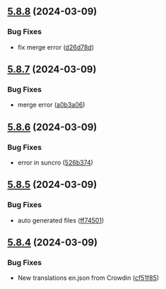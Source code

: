## [5.8.8](https://github.com/allnnde/pf2e-esp-translation/compare/v5.8.7...v5.8.8) (2024-03-09)


### Bug Fixes

* fix merge error ([d26d78d](https://github.com/allnnde/pf2e-esp-translation/commit/d26d78df73f8856db6b045ebde70ea9e5a9c4675))



## [5.8.7](https://github.com/allnnde/pf2e-esp-translation/compare/v5.8.6...v5.8.7) (2024-03-09)


### Bug Fixes

* merge error ([a0b3a06](https://github.com/allnnde/pf2e-esp-translation/commit/a0b3a06d89f23c71e40fda1b26e5fc37055197c4))



## [5.8.6](https://github.com/allnnde/pf2e-esp-translation/compare/v5.8.5...v5.8.6) (2024-03-09)


### Bug Fixes

* error in suncro ([526b374](https://github.com/allnnde/pf2e-esp-translation/commit/526b3741cd6f257161fd0744b33d9a58a80ff236))



## [5.8.5](https://github.com/allnnde/pf2e-esp-translation/compare/v5.8.4...v5.8.5) (2024-03-09)


### Bug Fixes

* auto generated files ([ff74501](https://github.com/allnnde/pf2e-esp-translation/commit/ff74501938143448c0d48991ebbdf2f04b6ba365))



## [5.8.4](https://github.com/allnnde/pf2e-esp-translation/compare/v5.8.3...v5.8.4) (2024-03-09)


### Bug Fixes

* New translations en.json from Crowdin ([cf51f85](https://github.com/allnnde/pf2e-esp-translation/commit/cf51f8516695364110429ee72ecded09a69aed7b))



